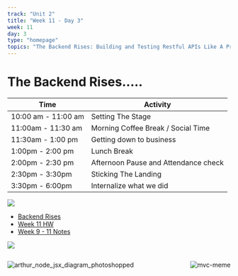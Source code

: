 ```yaml
---
track: "Unit 2"
title: "Week 11 - Day 3"
week: 11
day: 3
type: "homepage"
topics: "The Backend Rises: Building and Testing Restful APIs Like A Professional Engineer"
---
```


# The Backend Rises.....
| Time  | Activity |
| ----- | ------ |
| 10:00 am - 11:00 am | Setting The Stage |
| 11:00am - 11:30 am | Morning Coffee Break / Social Time |
| 11:30am - 1:00 pm | Getting down to business |
| 1:00pm - 2:00 pm | Lunch Break |
| 2:00pm - 2:30 pm | Afternoon Pause and Attendance check |
| 2:30pm - 3:30pm |  Sticking The Landing |
| 3:30pm - 6:00pm | Internalize what we did |

![](https://i.redd.it/ygd28n17lp751.png)

- [Backend Rises](/unit2/week-11/day-3/slides)
- [Week 11 HW](/unit2/week-11/day-3/hw)
- [Week 9 - 11 Notes](/unit2/week-11/day-3/notes)

![](https://miro.medium.com/v2/resize:fit:878/format:webp/1*vePubKIIK_96qGEgKo5G4Q.jpeg)

<center>

<div style="display: flex; justify-content: space-between;">

![arthur_node_jsx_diagram_photoshopped](https://media.git.generalassemb.ly/user/15881/files/c2cf4100-2e61-11eb-913c-d8b656fd9709)

![mvc-meme](https://media.git.generalassemb.ly/user/15881/files/24990200-9460-11ea-8f91-a81163b612d5)

</div>
</center>